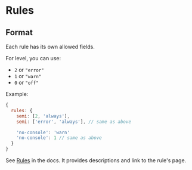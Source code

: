 # Rules


## Format

Each rule has its own allowed fields.

For level, you can use:

- `2` or `"error"`
- `1` or `"warn"`
- `0` or `"off"`

Example:

```js
{
  rules: {
    semi: [2, 'always'],
    semi: ['error', 'always'], // same as above

    'no-console': 'warn'
    'no-console': 1 // same as above
  }
}
```

See [Rules](https://eslint.org/docs/rules/) in the docs. It provides descriptions and link to the rule's page.
